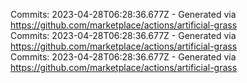 Commits: 2023-04-28T06:28:36.677Z - Generated via https://github.com/marketplace/actions/artificial-grass
<br>
Commits: 2023-04-28T06:28:36.677Z - Generated via https://github.com/marketplace/actions/artificial-grass
<br>
Commits: 2023-04-28T06:28:36.677Z - Generated via https://github.com/marketplace/actions/artificial-grass
<br>
